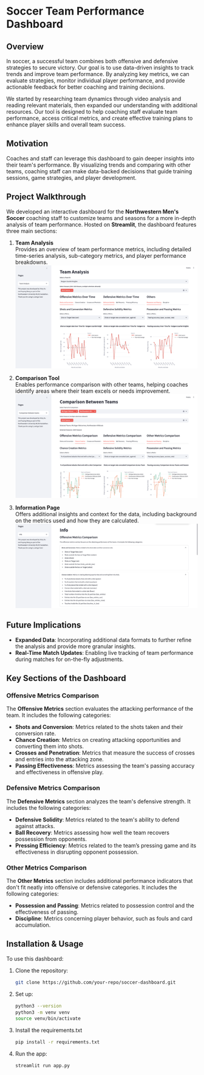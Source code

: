 # Soccer Team Performance Dashboard

## Overview
In soccer, a successful team combines both offensive and defensive strategies to secure victory. Our goal is to use data-driven insights to track trends and improve team performance. By analyzing key metrics, we can evaluate strategies, monitor individual player performance, and provide actionable feedback for better coaching and training decisions.

We started by researching team dynamics through video analysis and reading relevant materials, then expanded our understanding with additional resources. Our tool is designed to help coaching staff evaluate team performance, access critical metrics, and create effective training plans to enhance player skills and overall team success.

## Motivation
Coaches and staff can leverage this dashboard to gain deeper insights into their team's performance. By visualizing trends and comparing with other teams, coaching staff can make data-backed decisions that guide training sessions, game strategies, and player development.

## Project Walkthrough
We developed an interactive dashboard for the **Northwestern Men's Soccer** coaching staff to customize teams and seasons for a more in-depth analysis of team performance. Hosted on **Streamlit**, the dashboard features three main sections:

1. **Team Analysis**  
   Provides an overview of team performance metrics, including detailed time-series analysis, sub-category metrics, and player performance breakdowns.
   ![Team Analysis Tab Screenshot](team.png)

3. **Comparison Tool**  
   Enables performance comparison with other teams, helping coaches identify areas where their team excels or needs improvement.
   ![Comparison Tool Tab Screenshot](compare.png)

5. **Information Page**  
   Offers additional insights and context for the data, including background on the metrics used and how they are calculated.
   ![Info Tab Screenshot](info.png)

## Future Implications
- **Expanded Data**: Incorporating additional data formats to further refine the analysis and provide more granular insights.
- **Real-Time Match Updates**: Enabling live tracking of team performance during matches for on-the-fly adjustments.

## Key Sections of the Dashboard

### Offensive Metrics Comparison
The **Offensive Metrics** section evaluates the attacking performance of the team. It includes the following categories:

- **Shots and Conversion**: Metrics related to the shots taken and their conversion rate.
- **Chance Creation**: Metrics on creating attacking opportunities and converting them into shots.
- **Crosses and Penetration**: Metrics that measure the success of crosses and entries into the attacking zone.
- **Passing Effectiveness**: Metrics assessing the team's passing accuracy and effectiveness in offensive play.

### Defensive Metrics Comparison
The **Defensive Metrics** section analyzes the team's defensive strength. It includes the following categories:

- **Defensive Solidity**: Metrics related to the team's ability to defend against attacks.
- **Ball Recovery**: Metrics assessing how well the team recovers possession from opponents.
- **Pressing Efficiency**: Metrics related to the team’s pressing game and its effectiveness in disrupting opponent possession.

### Other Metrics Comparison
The **Other Metrics** section includes additional performance indicators that don't fit neatly into offensive or defensive categories. It includes the following categories:

- **Possession and Passing**: Metrics related to possession control and the effectiveness of passing.
- **Discipline**: Metrics concerning player behavior, such as fouls and card accumulation.

## Installation & Usage
To use this dashboard:

1. Clone the repository:  
   ```bash
   git clone https://github.com/your-repo/soccer-dashboard.git

2. Set up:
   ```bash
   python3 --version
   python3 -m venv venv
   source venv/bin/activate

3. Install the requirements.txt
   ```bash
   pip install -r requirements.txt

4. Run the app:
   ```bash
   streamlit run app.py
